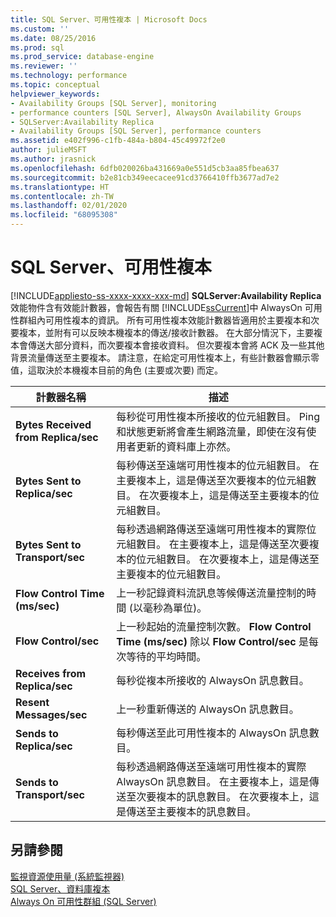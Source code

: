 ```yaml
---
title: SQL Server、可用性複本 | Microsoft Docs
ms.custom: ''
ms.date: 08/25/2016
ms.prod: sql
ms.prod_service: database-engine
ms.reviewer: ''
ms.technology: performance
ms.topic: conceptual
helpviewer_keywords:
- Availability Groups [SQL Server], monitoring
- performance counters [SQL Server], AlwaysOn Availability Groups
- SQLServer:Availability Replica
- Availability Groups [SQL Server], performance counters
ms.assetid: e402f996-c1fb-484a-b804-45c49972f2e0
author: julieMSFT
ms.author: jrasnick
ms.openlocfilehash: 6dfb020026ba431669a0e551d5cb3aa85fbea637
ms.sourcegitcommit: b2e81cb349eecacee91cd3766410ffb3677ad7e2
ms.translationtype: HT
ms.contentlocale: zh-TW
ms.lasthandoff: 02/01/2020
ms.locfileid: "68095308"
---
```

# <a name="sql-server-availability-replica"></a>SQL Server、可用性複本
[!INCLUDE[appliesto-ss-xxxx-xxxx-xxx-md](../../includes/appliesto-ss-xxxx-xxxx-xxx-md.md)]
  **SQLServer:Availability Replica** 效能物件含有效能計數器，會報告有關 [!INCLUDE[ssCurrent](../../includes/sscurrent-md.md)]中 AlwaysOn 可用性群組內可用性複本的資訊。 所有可用性複本效能計數器皆適用於主要複本和次要複本，並附有可以反映本機複本的傳送/接收計數器。 在大部分情況下，主要複本會傳送大部分資料，而次要複本會接收資料。 但次要複本會將 ACK 及一些其他背景流量傳送至主要複本。 請注意，在給定可用性複本上，有些計數器會顯示零值，這取決於本機複本目前的角色 (主要或次要) 而定。  
  
|計數器名稱|描述|  
|------------------|-----------------|  
|**Bytes Received from Replica/sec**|每秒從可用性複本所接收的位元組數目。 Ping 和狀態更新將會產生網路流量，即使在沒有使用者更新的資料庫上亦然。|  
|**Bytes Sent to Replica/sec**|每秒傳送至遠端可用性複本的位元組數目。 在主要複本上，這是傳送至次要複本的位元組數目。 在次要複本上，這是傳送至主要複本的位元組數目。|  
|**Bytes Sent to Transport/sec**|每秒透過網路傳送至遠端可用性複本的實際位元組數目。 在主要複本上，這是傳送至次要複本的位元組數目。 在次要複本上，這是傳送至主要複本的位元組數目。|  
|**Flow Control Time (ms/sec)**|上一秒記錄資料流訊息等候傳送流量控制的時間 (以毫秒為單位)。|  
|**Flow Control/sec**|上一秒起始的流量控制次數。 **Flow Control Time (ms/sec)** 除以 **Flow Control/sec** 是每次等待的平均時間。|  
|**Receives from Replica/sec**|每秒從複本所接收的 AlwaysOn 訊息數目。|  
|**Resent Messages/sec**|上一秒重新傳送的 AlwaysOn 訊息數目。|  
|**Sends to Replica/sec**|每秒傳送至此可用性複本的 AlwaysOn 訊息數目。|  
|**Sends to Transport/sec**|每秒透過網路傳送至遠端可用性複本的實際 AlwaysOn 訊息數目。 在主要複本上，這是傳送至次要複本的訊息數目。 在次要複本上，這是傳送至主要複本的訊息數目。|  
  
## <a name="see-also"></a>另請參閱  
 [監視資源使用量 &#40;系統監視器&#41;](../../relational-databases/performance-monitor/monitor-resource-usage-system-monitor.md)   
 [SQL Server、資料庫複本](../../relational-databases/performance-monitor/sql-server-database-replica.md)   
 [Always On 可用性群組 (SQL Server)](../../database-engine/availability-groups/windows/always-on-availability-groups-sql-server.md)  
  
  
